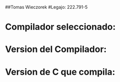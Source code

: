 ##Tomas Wieczorek
#Legajo: 222.791-5


# Compilador seleccionado:

# Version del Compilador:

# Version de C que compila:


